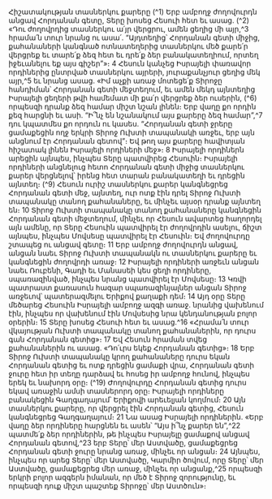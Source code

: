 
Հիշատակության տասներկու քարերը
(^1) Երբ ամբողջ ժողովուրդն անցավ Հորդանան գետը, Տերը խոսեց Հեսուի հետ եւ ասաց. (^2) «Դու ժողովրդից
տասներկու ա՛յր վերցրու, ամեն ցեղից մի այր,^3 հրամա՛ն տուր նրանց ու ասա՛. “Այդտեղից՝ Հորդանան գետի միջից,
քահանաների կանգնած ոտնատեղերից տասներկու մեծ քարե՛ր վերցրեք եւ տարե՛ք ձեզ հետ եւ դրե՛ք ձեր
բանակատեղիում, որտեղ իջեւանելու եք այս գիշեր”»։ 4 Հեսուն կանչեց Իսրայելի փառավոր որդիներից ընտրված
տասներկու այրերի, յուրաքանչյուր ցեղից մեկ այր,^5 եւ նրանց ասաց. «Իմ աչքի առաջ մոտեցե՛ք Տիրոջը հանդիման՝
Հորդանան գետի մեջտեղում, եւ ամեն մեկդ այնտեղից Իսրայելի ցեղերի թվի համեմատ մի քա՛ր վերցրեք ձեր ուսերին,
(^6) որպեսզի դրանք ձեզ համար միշտ նշան լինեն։ Երբ վաղը քո որդին քեզ հարցնի եւ ասի. “Ի՞նչ են նշանակում այս քարերը
ձեզ համար”,^7 դու կպատմես քո որդուն ու կասես. “Հորդանան գետի ջրերը ցամաքեցին ողջ երկրի Տիրոջ Ուխտի
տապանակի առջեւ, երբ այն անցնում էր Հորդանան գետով”։ Եվ թող այս քարերը հավիտյան հիշատակ լինեն Իսրայելի
որդիների մեջ»։ 8 Իսրայելի որդիներն արեցին այնպես, ինչպես Տերը պատվիրեց Հեսուին։ Իսրայելի որդիների անցնելուց
հետո Հորդանան գետի միջից տասներկու քարեր վերցնելով՝ իրենց հետ տարան բանակատեղի եւ դրեցին այնտեղ։
(^9) Հեսուն ուրիշ տասներկու քարեր կանգնեցրեց Հորդանան գետի մեջ, այնտեղ, ուր ոտք էին դրել Տիրոջ Ուխտի
տապանակը տանող քահանաները, եւ մինչեւ այսօր դրանք այնտեղ են։ 10 Տիրոջ Ուխտի տապանակը տանող
քահանաները կանգնեցին Հորդանան գետի մեջտեղում, մինչեւ որ Հեսուն ավարտեց հաղորդել այն ամենը, որ Տերը
Հեսուին պատվիրել էր ժողովրդին ասելու, ճիշտ այնպես, ինչպես Մովսեսը պատվիրել էր Հեսուին։ Եվ ժողովուրդը
շտապեց ու անցավ գետը։ 11 Երբ ամբողջ ժողովուրդն անցավ, անցան նաեւ Տիրոջ Ուխտի տապանակն ու տասներկու
քարերը եւ կանգնեցին ժողովրդի առաջ։ 12 Իսրայելի որդիների առջեւն անցան նաեւ Ռուբենի, Գադի եւ Մանասեի կես
ցեղի որդիները, սպառազինված, ինչպես նրանց պատվիրել էր Մովսեսը։ 13 Կռվի պատրաստ քառասուն հազար
սպառազինյալներ անցան Տիրոջ առջեւով՝ պատերազմելու Երիքով քաղաքի դեմ։ 14 Այդ օրը Տերը մեծարեց Հեսուին
Իսրայելի ամբողջ ազգի առաջ. նրանից վախենում էին, ինչպես որ վախենում էին Մովսեսից նրա կենդանության բոլոր
օրերին։ 15 Տերը խոսեց Հեսուի հետ եւ ասաց.^16 «Հրամա՛ն տուր վկայության Ուխտի տապանակը տանող քահանաներին,
որ դուրս գան Հորդանան գետից»։ 17 Եվ Հեսուն հրաման տվեց քահանաներին ու ասաց. «Դո՛ւրս եկեք Հորդանան
գետից»։ 18 Երբ Տիրոջ Ուխտի տապանակը կրող քահանաները դուրս եկան Հորդանան գետից եւ ոտք դրեցին ցամաքի
վրա, Հորդանան գետի ջուրը հետ իր տեղը դարձավ եւ հոսեց իր ամբողջ հունով, ինչպես երեկ եւ նախորդ օրը։
(^19) Ժողովուրդը Հորդանան գետից դուրս եկավ առաջին ամսի տասներորդ օրը։ Իսրայելի որդիները բանակեցին
Գաղգաղայում՝ Երիքովի արեւելյան կողմում։ 20 Այն տասներկու քարերը, որ վերցրել էին Հորդանան գետից, Հեսուն
կանգնեցրեց Գաղգաղայում։ 21 Նա ասաց Իսրայելի որդիներին. «Երբ վաղը ձեր որդիները հարցնեն եւ ասեն՝ “Այս ի՞նչ
քարեր են”,^22 պատմե՛ք ձեր որդիներին, թե ինչպես Իսրայելը ցամաքով անցավ Հորդանան գետով,^23 երբ Տերը՝ մեր
Աստվածը, ցամաքեցրեց Հորդանան գետի ջուրը նրանց առաջ, մինչեւ որ անցան։ 24 Այնպես, ինչպես որ արեց Տերը՝ մեր
Աստվածը, Կարմիր ծովում, որը Տերը՝ մեր Աստվածը, ցամաքեցրեց մեր առաջ, մինչեւ որ անցանք,^25 որպեսզի երկրի
բոլոր ազգերն իմանան, որ մեծ է Տիրոջ զորությունը, եւ որպեսզի դուք միշտ պաշտեք Տիրոջը՝ մեր Աստծուն»։
